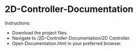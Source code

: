 # 2D-Controller-Documentation

Instructions:
- Download the project files.
- Navigate to /2D-Controller-Documentation/2D Controller.
- Open Documentation.html in your preferred browser.
